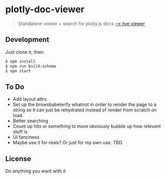 # plotly-doc-viewer

> Standalone viewer + search for plotly.js docs [--> live viewer](http://rickyreusser.com/plotly-doc-viewer/)

## Development

Just clone it, then:

```bash
$ npm install
$ npm run build:schema
$ npm start
```

## To Do

- Add layout attrs
- Set up the browsbabelerify whatnot in order to render the page to a string so it can just be rehydrated instead of render from scratch on load.
- Better searching
- Count up hits or something to more obviously bubble up how relevant stuff is
- UI fanciness
- Maybe use it for reals? Or just for my own use. TBD.

## License

Do anything you want with it
